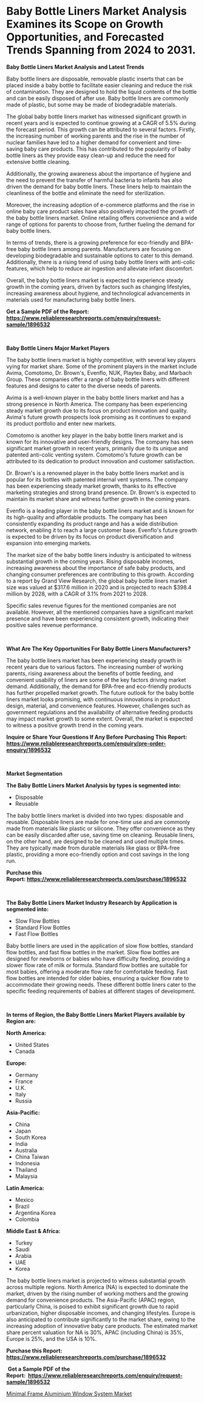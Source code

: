 <p><h1>Baby Bottle Liners Market Analysis Examines its Scope on Growth Opportunities, and Forecasted Trends Spanning from 2024 to 2031.</h1></p><p><strong>Baby Bottle Liners Market Analysis and Latest Trends</strong></p>
<p><p>Baby bottle liners are disposable, removable plastic inserts that can be placed inside a baby bottle to facilitate easier cleaning and reduce the risk of contamination. They are designed to hold the liquid contents of the bottle and can be easily disposed of after use. Baby bottle liners are commonly made of plastic, but some may be made of biodegradable materials.</p><p>The global baby bottle liners market has witnessed significant growth in recent years and is expected to continue growing at a CAGR of 5.5% during the forecast period. This growth can be attributed to several factors. Firstly, the increasing number of working parents and the rise in the number of nuclear families have led to a higher demand for convenient and time-saving baby care products. This has contributed to the popularity of baby bottle liners as they provide easy clean-up and reduce the need for extensive bottle cleaning.</p><p>Additionally, the growing awareness about the importance of hygiene and the need to prevent the transfer of harmful bacteria to infants has also driven the demand for baby bottle liners. These liners help to maintain the cleanliness of the bottle and eliminate the need for sterilization.</p><p>Moreover, the increasing adoption of e-commerce platforms and the rise in online baby care product sales have also positively impacted the growth of the baby bottle liners market. Online retailing offers convenience and a wide range of options for parents to choose from, further fueling the demand for baby bottle liners.</p><p>In terms of trends, there is a growing preference for eco-friendly and BPA-free baby bottle liners among parents. Manufacturers are focusing on developing biodegradable and sustainable options to cater to this demand. Additionally, there is a rising trend of using baby bottle liners with anti-colic features, which help to reduce air ingestion and alleviate infant discomfort.</p><p>Overall, the baby bottle liners market is expected to experience steady growth in the coming years, driven by factors such as changing lifestyles, increasing awareness about hygiene, and technological advancements in materials used for manufacturing baby bottle liners.</p></p>
<p><strong>Get a Sample PDF of the Report:&nbsp; <a href="https://www.reliableresearchreports.com/enquiry/request-sample/1896532">https://www.reliableresearchreports.com/enquiry/request-sample/1896532</a></strong></p>
<p>&nbsp;</p>
<p><strong>Baby Bottle Liners Major Market Players</strong></p>
<p><p>The baby bottle liners market is highly competitive, with several key players vying for market share. Some of the prominent players in the market include Avima, Comotomo, Dr. Brown's, Evenflo, NUK, Playtex Baby, and Marbach Group. These companies offer a range of baby bottle liners with different features and designs to cater to the diverse needs of parents.</p><p>Avima is a well-known player in the baby bottle liners market and has a strong presence in North America. The company has been experiencing steady market growth due to its focus on product innovation and quality. Avima's future growth prospects look promising as it continues to expand its product portfolio and enter new markets.</p><p>Comotomo is another key player in the baby bottle liners market and is known for its innovative and user-friendly designs. The company has seen significant market growth in recent years, primarily due to its unique and patented anti-colic venting system. Comotomo's future growth can be attributed to its dedication to product innovation and customer satisfaction.</p><p>Dr. Brown's is a renowned player in the baby bottle liners market and is popular for its bottles with patented internal vent systems. The company has been experiencing steady market growth, thanks to its effective marketing strategies and strong brand presence. Dr. Brown's is expected to maintain its market share and witness further growth in the coming years.</p><p>Evenflo is a leading player in the baby bottle liners market and is known for its high-quality and affordable products. The company has been consistently expanding its product range and has a wide distribution network, enabling it to reach a large customer base. Evenflo's future growth is expected to be driven by its focus on product diversification and expansion into emerging markets.</p><p>The market size of the baby bottle liners industry is anticipated to witness substantial growth in the coming years. Rising disposable incomes, increasing awareness about the importance of safe baby products, and changing consumer preferences are contributing to this growth. According to a report by Grand View Research, the global baby bottle liners market size was valued at $317.6 million in 2020 and is projected to reach $398.4 million by 2028, with a CAGR of 3.1% from 2021 to 2028.</p><p>Specific sales revenue figures for the mentioned companies are not available. However, all the mentioned companies have a significant market presence and have been experiencing consistent growth, indicating their positive sales revenue performance.</p></p>
<p>&nbsp;</p>
<p><strong>What Are The Key Opportunities For Baby Bottle Liners Manufacturers?</strong></p>
<p><p>The baby bottle liners market has been experiencing steady growth in recent years due to various factors. The increasing number of working parents, rising awareness about the benefits of bottle feeding, and convenient usability of liners are some of the key factors driving market demand. Additionally, the demand for BPA-free and eco-friendly products has further propelled market growth. The future outlook for the baby bottle liners market looks promising, with continuous innovations in product design, material, and convenience features. However, challenges such as government regulations and the availability of alternative feeding products may impact market growth to some extent. Overall, the market is expected to witness a positive growth trend in the coming years.</p></p>
<p><strong>Inquire or Share Your Questions If Any Before Purchasing This Report: <a href="https://www.reliableresearchreports.com/enquiry/pre-order-enquiry/1896532">https://www.reliableresearchreports.com/enquiry/pre-order-enquiry/1896532</a></strong></p>
<p>&nbsp;</p>
<p><strong>Market Segmentation</strong></p>
<p><strong>The Baby Bottle Liners Market Analysis by types is segmented into:</strong></p>
<p><ul><li>Disposable</li><li>Reusable</li></ul></p>
<p><p>The baby bottle liners market is divided into two types: disposable and reusable. Disposable liners are made for one-time use and are commonly made from materials like plastic or silicone. They offer convenience as they can be easily discarded after use, saving time on cleaning. Reusable liners, on the other hand, are designed to be cleaned and used multiple times. They are typically made from durable materials like glass or BPA-free plastic, providing a more eco-friendly option and cost savings in the long run.</p></p>
<p><strong>Purchase this Report:&nbsp;<a href="https://www.reliableresearchreports.com/purchase/1896532">https://www.reliableresearchreports.com/purchase/1896532</a></strong></p>
<p>&nbsp;</p>
<p><strong>The Baby Bottle Liners Market Industry Research by Application is segmented into:</strong></p>
<p><ul><li>Slow Flow Bottles</li><li>Standard Flow Bottles</li><li>Fast Flow Bottles</li></ul></p>
<p><p>Baby bottle liners are used in the application of slow flow bottles, standard flow bottles, and fast flow bottles in the market. Slow flow bottles are designed for newborns or babies who have difficulty feeding, providing a slower flow rate of milk or formula. Standard flow bottles are suitable for most babies, offering a moderate flow rate for comfortable feeding. Fast flow bottles are intended for older babies, ensuring a quicker flow rate to accommodate their growing needs. These different bottle liners cater to the specific feeding requirements of babies at different stages of development.</p></p>
<p>&nbsp;</p>
<p><strong>In terms of Region, the Baby Bottle Liners Market Players available by Region are:</strong></p>
<p>
    <p> <strong> North America: </strong>
        <ul>
            <li>United States</li>
            <li>Canada</li>
        </ul>
        </p> 
    <p> <strong> Europe: </strong>
        <ul>
            <li>Germany</li>
            <li>France</li>
            <li>U.K.</li>
            <li>Italy</li>
            <li>Russia</li>
        </ul>
        </p> 
    <p> <strong> Asia-Pacific: </strong>
        <ul>
            <li>China</li>
            <li>Japan</li>
            <li>South Korea</li>
            <li>India</li>
            <li>Australia</li>
            <li>China Taiwan</li>
            <li>Indonesia</li>
            <li>Thailand</li>
            <li>Malaysia</li>
        </ul>
        </p> 
    <p> <strong> Latin America: </strong>
        <ul>
            <li>Mexico</li>
            <li>Brazil</li>
            <li>Argentina Korea</li>
            <li>Colombia</li>
        </ul>
        </p> 
    <p> <strong> Middle East & Africa: </strong>
        <ul>
            <li>Turkey</li>
            <li>Saudi</li>
            <li>Arabia</li>
            <li>UAE</li>
            <li>Korea</li>
        </ul>
    </p>
    </p>
<p><p>The baby bottle liners market is projected to witness substantial growth across multiple regions. North America (NA) is expected to dominate the market, driven by the rising number of working mothers and the growing demand for convenience products. The Asia-Pacific (APAC) region, particularly China, is poised to exhibit significant growth due to rapid urbanization, higher disposable incomes, and changing lifestyles. Europe is also anticipated to contribute significantly to the market share, owing to the increasing adoption of innovative baby care products. The estimated market share percent valuation for NA is 30%, APAC (including China) is 35%, Europe is 25%, and the USA is 10%.</p></p>
<p><strong>Purchase this Report: <a href="https://www.reliableresearchreports.com/purchase/1896532">https://www.reliableresearchreports.com/purchase/1896532</a></strong></p>
<p>&nbsp;<strong>Get a Sample PDF of the Report:&nbsp;&nbsp;<a href="https://www.reliableresearchreports.com/enquiry/request-sample/1896532">https://www.reliableresearchreports.com/enquiry/request-sample/1896532</a></strong></p>
<p><strong></strong></p>
<p><p><a href="https://github.com/PeterParrish5/Market-Research-Report-List-2/blob/main/minimal-frame-aluminium-window-system-market.md">Minimal Frame Aluminium Window System Market</a></p></p>